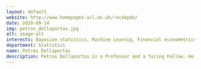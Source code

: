 ```yaml
---
layout: default
website: http://www.homepages.ucl.ac.uk/~ucakpde/
date: 2020-09-14
img: petros_dellaportas.jpg
alt: image-alt
interests: Bayesian statistics, Machine Learnig, Financial econometrics, Dynamic pricing
department: Statistics
name: Petros Dellaportas
description: Petros Dellaportas is a Professor and a Turing Fellow. He is also professor, Athens U. of Economics & Business. His research is on Bayesian theory, MCMC theory, Gaussian processes, reinforcement learning and financial modelling. He has been / is on editorial boards of Bayesian analysis (co-editor), Biometrika (AE, 2012-2019), EJS (AE, 2012-2019), Stats & Comp. (AE, 2001-2012), Statistical modeling (AE, 2001-2007), and JRSS D (1996-2000). He has been awarded grants for Causal inference and RL (Just Eat Ltd), Detecting anomalies in networks (ATI), Forecasting with large macroeconomic and financial data with structural change (ATI). He currently supervises 4 PhD and 2 post-doctoral students. He collaborates with Greek academics, and with Michalis Titsias (Deepmind), Alain Durmus (ENS Paris-Saclay), and Constantinos Daskalakis (MIT).
---
```


